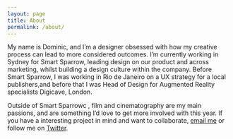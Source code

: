 ```yaml
---
layout: page
title: About
permalink: /about/
---
```


My name is Dominic, and I’m a designer obsessed with how my creative process can lead to more considered outcomes. I’m currently working in Sydney for Smart Sparrow, leading design on our product and across marketing, whilst building a design culture within the company. Before Smart Sparrow, I was working in Rio de Janeiro on a UX strategy for a local publishers,and before that I was Head of Design for Augmented Reality specialists Digicave, London.

Outside of Smart Sparrowc , film and cinematography are my main passions, and are something I’d love to get more involved with this year. If you have a interesting project in mind and want to collaborate, [email me](mailto:dominic@considered.design) or follow me on [Twitter](https://twitter.com/dominosebastian).